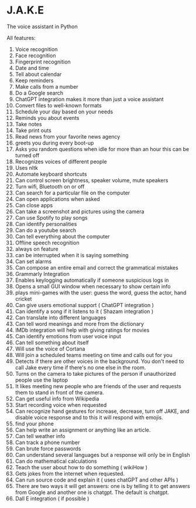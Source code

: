 # J.A.K.E
The voice assistant in Python 

All features:

1. Voice recognition
2. Face recognition
3. Fingerprint recognition
4. Date and time
5. Tell about calendar
6. Keep reminders
7. Make calls from a number 
8. Do a Google search
9. ChatGPT integration makes it more than just a voice assistant
10. Convert files to well-known formats
11. Schedule your day based on your needs
12. Reminds you about events
13. Take notes 
14. Take print outs
15. Read news from your favorite news agency
16. greets you during every boot-up 
17. Asks you random questions when idle for more than an hour this can be turned off
18. Recognizes voices of different people
19. Uses nltk 
20. Automate keyboard shortcuts
21. Can control screen brightness, speaker volume, mute speakers
22. Turn wifi, Bluetooth on or off
23. Can search for a particular file on the computer
24. Can open applications when asked 
25. Can close apps
26. Can take a screenshot and pictures using the camera
27. Can use Spotify to play songs
28. Can identify personalities 
29. Can do a youtube search
30. Can tell everything about the computer
31. Offline speech recognition
32. always on feature
33. can be interrupted when it is saying something 
34. Can set alarms 
35. Can compose an entire email and correct the grammatical mistakes 
36. Grammarly Integration
37. Enables keylogging automatically if someone suspicious logs in
38. Opens a small GUI window when necessary to show certain info
39. plays mini-games with the user: guess the word, guess the actor, hand cricket
40. Can give users emotional support ( ChatGPT integration )
41. Can identify a song if it listens to it ( Shazam integration )
42. Can translate into different languages
43. Can tell word meanings and more from the dictionary
44. IMDb integration will help with giving ratings for movies 
45. Can identify emotions from user voice input
46. Can tell something about itself 
47. Will use the voice of Cortana 
48. Will join a scheduled teams meeting on time and calls out for you 
49. Detects if there are other voices in the background. You don't need to call Jake every time if there's no one else in the room.
50. Turns on the camera to take pictures of the person if unauthorized people use the laptop
51. It likes meeting new people who are friends of the user and requests them to stand in front of the camera.
52. Can get useful info from Wikipedia
53. Start recording voice when requested
54. Can recognize hand gestures for increase, decrease, turn off JAKE, and disable voice response and to this it will respond with emojis.
55. find your phone 
56. Can help write an assignment or anything like an article.
57. Can tell weather info
58. Can track a phone number 
59. Can brute force passwords
60. Can understand several languages but a response will only be in English
61. Can do mathematical calculations
62. Teach the user about how to do something ( wikiHow )
63. Gets jokes from the internet when requested.
64. Can run source code and explain it ( uses chatGPT and other APIs )
65. There are two ways it will get answers: one is by telling it to get answers from Google and another one is chatgpt. The default is chatgpt.
66. Dall E integration ( if possible )




